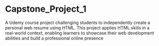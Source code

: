 # Capstone_Project_1
A Udemy course project challenging students to independently create a personal web resume using HTML. This project applies HTML skills in a real-world context, enabling learners to showcase their web development abilities and build a professional online presence
